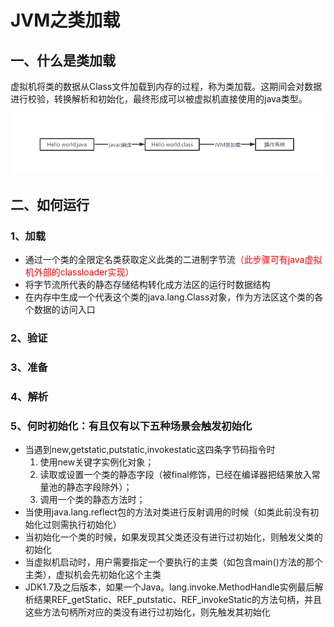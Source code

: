 # JVM之类加载


## 一、什么是类加载
虚拟机将类的数据从Class文件加载到内存的过程，称为类加载。这期间会对数据进行校验，转换解析和初始化，最终形成可以被虚拟机直接使用的java类型。

![](../../../pic/java/jvm_2.png)
 

## 二、如何运行

### 1、加载
* 通过一个类的全限定名类获取定义此类的二进制字节流<font color=red >（此步骤可有java虚拟机外部的classloader实现）</font>
* 将字节流所代表的静态存储结构转化成方法区的运行时数据结构
* 在内存中生成一个代表这个类的java.lang.Class对象，作为方法区这个类的各个数据的访问入口


### 2、验证

### 3、准备

### 4、解析


### 5、何时初始化：有且仅有以下五种场景会触发初始化
* 当遇到new,getstatic,putstatic,invokestatic这四条字节码指令时
    1. 使用new关键字实例化对象；
    2. 读取或设置一个类的静态字段（被final修饰，已经在编译器把结果放入常量池的静态字段除外）；
    3. 调用一个类的静态方法时；
* 当使用java.lang.reflect包的方法对类进行反射调用的时候（如类此前没有初始化过则需执行初始化）
* 当初始化一个类的时候，如果发现其父类还没有进行过初始化，则触发父类的初始化
* 当虚拟机启动时，用户需要指定一个要执行的主类（如包含main()方法的那个主类），虚拟机会先初始化这个主类
* JDK1.7及之后版本，如果一个Java。lang.invoke.MethodHandle实例最后解析结果REF_getStatic、REF_putstatic、REF_invokeStatic的方法句柄，并且这些方法句柄所对应的类没有进行过初始化，则先触发其初始化

